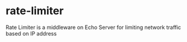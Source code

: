 # rate-limiter

Rate Limiter is a middleware on Echo Server for limiting network traffic based on IP address
